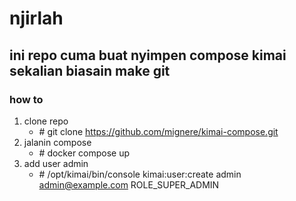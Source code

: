# njirlah
## ini repo cuma buat nyimpen compose kimai sekalian biasain make git

### how to 
1. clone repo
    * \# git clone https://github.com/mignere/kimai-compose.git
2. jalanin compose
    * \# docker compose up 
3. add user admin
    * \# /opt/kimai/bin/console kimai:user:create admin admin@example.com ROLE_SUPER_ADMIN